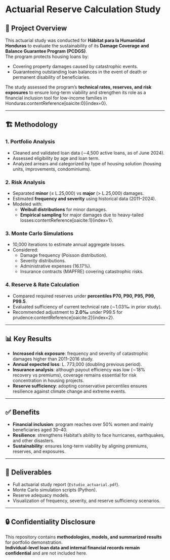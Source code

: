 # Actuarial Reserve Calculation Study

## 📌 Project Overview
This actuarial study was conducted for **Hábitat para la Humanidad Honduras** to evaluate the sustainability of its **Damage Coverage and Balance Guarantee Program (PCDGS)**.  
The program protects housing loans by:
- Covering property damages caused by catastrophic events.
- Guaranteeing outstanding loan balances in the event of death or permanent disability of beneficiaries.

The study assessed the program’s **technical rates, reserves, and risk exposures** to ensure long-term viability and strengthen its role as a financial inclusion tool for low-income families in Honduras:contentReference[oaicite:0]{index=0}.

---

## 🏗️ Methodology

### 1. Portfolio Analysis
- Cleaned and validated loan data (∼4,500 active loans, as of June 2024).  
- Assessed eligibility by age and loan term.  
- Analyzed arrears and categorized by type of housing solution (housing units, improvements, condominiums).  

### 2. Risk Analysis
- Separated **minor** (≤ L.25,000) vs **major** (> L.25,000) damages.  
- Estimated **frequency and severity** using historical data (2011–2024).  
- Modeled with:
  - **Weibull distributions** for minor damages.
  - **Empirical sampling** for major damages due to heavy-tailed losses:contentReference[oaicite:1]{index=1}.

### 3. Monte Carlo Simulations
- 10,000 iterations to estimate annual aggregate losses.  
- Considered:
  - Damage frequency (Poisson distribution).  
  - Severity distributions.  
  - Administrative expenses (16.17%).  
  - Insurance contracts (MAPFRE) covering catastrophic risks.  

### 4. Reserve & Rate Calculation
- Compared required reserves under **percentiles P70, P90, P95, P99, P99.5**.  
- Evaluated sufficiency of current technical rate (∼1.03‰ in prior study).  
- Recommended adjustment to **2.0‰** under P99.5 for prudence:contentReference[oaicite:2]{index=2}.

---

## 📊 Key Results
- **Increased risk exposure**: frequency and severity of catastrophic damages higher than 2011–2016 study.  
- **Annual expected loss**: L. 773,000 (doubling previous period).  
- **Insurance analysis**: although payout efficiency was low (∼18% recovery vs premiums), coverage remains essential for risk concentration in housing projects.  
- **Reserve sufficiency**: adopting conservative percentiles ensures resilience against climate change and extreme events.  

---

## ✅ Benefits
- **Financial inclusion**: program reaches over 50% women and mainly beneficiaries aged 30–40.  
- **Resilience**: strengthens Habitat’s ability to face hurricanes, earthquakes, and other disasters.  
- **Sustainability**: ensures long-term viability by aligning premiums, reserves, and exposures.  

---

## 🚀 Deliverables
- Full actuarial study report (`Estudio_actuarial.pdf`).  
- Monte Carlo simulation scripts (Python).  
- Reserve adequacy models.  
- Visualization of frequency, severity, and reserve sufficiency scenarios.

---

## 🔒 Confidentiality Disclosure
This repository contains **methodologies, models, and summarized results** for portfolio demonstration.  
**Individual-level loan data and internal financial records remain confidential** and are not included here.
